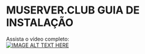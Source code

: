 # MUSERVER.CLUB GUIA DE INSTALAÇÃO
Assista o vídeo completo: </br>
[![IMAGE ALT TEXT HERE](https://img.youtube.com/vi/n9zFiUaXv_M/0.jpg)](https://www.youtube.com/watch?v=n9zFiUaXv_M)
